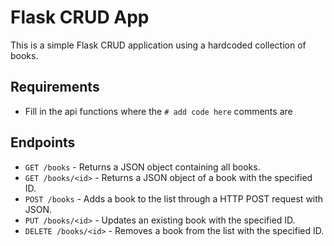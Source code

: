 # Flask CRUD App

This is a simple Flask CRUD application using a hardcoded collection of books.

## Requirements

- Fill in the api functions where the `# add code here` comments are

## Endpoints

- `GET /books` - Returns a JSON object containing all books.
- `GET /books/<id>` - Returns a JSON object of a book with the specified ID.
- `POST /books` - Adds a book to the list through a HTTP POST request with JSON.
- `PUT /books/<id>` - Updates an existing book with the specified ID.
- `DELETE /books/<id>` - Removes a book from the list with the specified ID.
